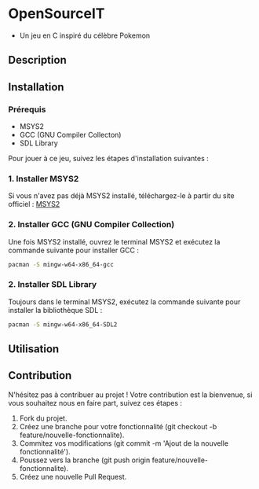 # OpenSourceIT

- Un jeu en C inspiré du célèbre Pokemon 

## Description

## Installation 

### Prérequis
* MSYS2
* GCC (GNU Compiler Collecton)
* SDL Library

Pour jouer à ce jeu, suivez les étapes d'installation suivantes : 

### 1. Installer MSYS2

Si vous n'avez pas déjà MSYS2 installé, téléchargez-le à partir du site officiel : [MSYS2](https://www.msys2.org/)

### 2. Installer GCC (GNU Compiler Collection)

Une fois MSYS2 installé, ouvrez le terminal MSYS2 et exécutez la commande suivante pour installer GCC :

```bash
pacman -S mingw-w64-x86_64-gcc
```

### 2. Installer SDL Library
Toujours dans le terminal MSYS2, exécutez la commande suivante pour installer la bibliothèque SDL :

```bash
pacman -S mingw-w64-x86_64-SDL2
```

## Utilisation

## Contribution

N'hésitez pas à contribuer au projet !
Votre contribution est la bienvenue, si vous souhaitez nous en faire part, suivez ces étapes :

1. Fork du projet.
2. Créez une branche pour votre fonctionnalité (git checkout -b feature/nouvelle-fonctionnalite).
3. Commitez vos modifications (git commit -m 'Ajout de la nouvelle fonctionnalité').
4. Poussez vers la branche (git push origin feature/nouvelle-fonctionnalite).
5. Créez une nouvelle Pull Request.
